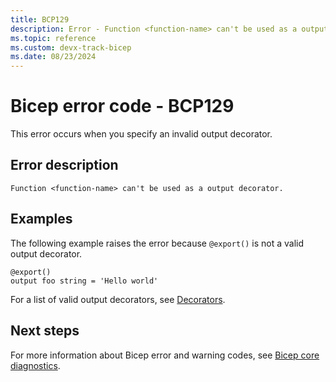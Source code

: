 ```yaml
---
title: BCP129
description: Error - Function <function-name> can't be used as a output decorator.
ms.topic: reference
ms.custom: devx-track-bicep
ms.date: 08/23/2024
---
```


# Bicep error code - BCP129

This error occurs when you specify an invalid output decorator.

## Error description

`Function <function-name> can't be used as a output decorator.`

## Examples

The following example raises the error because `@export()` is not a valid output decorator.

```bicep
@export()
output foo string = 'Hello world'
```

For a list of valid output decorators, see [Decorators](../outputs.md#use-decorators).

## Next steps

For more information about Bicep error and warning codes, see [Bicep core diagnostics](../bicep-core-diagnostics.md).
